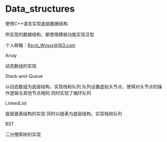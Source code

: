 # Data_structures
使用C++语言实现底层数据结构

所实现的数据结构，都使用模板功能实现泛型

个人邮箱：Rsrnl_Wysxr@163.com

Array

  动态数组的实现
  
Stack-and-Queue

  以动态数组为底层结构，实现栈和队列
  队列设置虚拟头节点，使得对头节点的操作逻辑与其他节点相同
  同时实现了循环队列

LinkedList

  底层链表结构的实现
  同时以链表为底层结构，实现栈和队列
 
BST

  二分搜索树的实现
